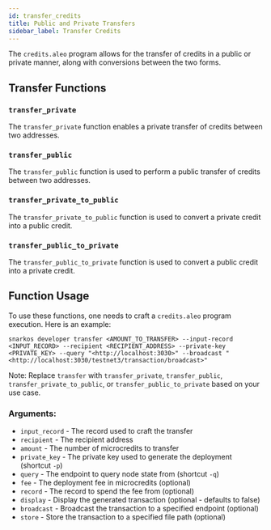 ```yaml
---
id: transfer_credits
title: Public and Private Transfers
sidebar_label: Transfer Credits
---
```


The `credits.aleo` program allows for the transfer of credits in a public or private manner, along with conversions
between the two forms.

## Transfer Functions

### `transfer_private`

The `transfer_private` function enables a private transfer of credits between two addresses.

### `transfer_public`

The `transfer_public` function is used to perform a public transfer of credits between two addresses.

### `transfer_private_to_public`

The `transfer_private_to_public` function is used to convert a private credit into a public credit.
### `transfer_public_to_private`

The `transfer_public_to_private` function is used to convert a public credit into a private credit.

## Function Usage

To use these functions, one needs to craft a `credits.aleo` program execution. Here is an example:

```
snarkos developer transfer <AMOUNT_TO_TRANSFER> --input-record <INPUT_RECORD> --recipient <RECIPIENT_ADDRESS> --private-key <PRIVATE_KEY> --query "<http://localhost:3030>" --broadcast "<http://localhost:3030/testnet3/transaction/broadcast>"
```

Note: Replace `transfer` with `transfer_private`, `transfer_public`, `transfer_private_to_public`,
or `transfer_public_to_private` based on your use case.

### Arguments:

- `input_record` - The record used to craft the transfer
- `recipient` - The recipient address
- `amount` - The number of microcredits to transfer
- `private_key` - The private key used to generate the deployment (shortcut `-p`)
- `query` - The endpoint to query node state from (shortcut `-q`)
- `fee` - The deployment fee in microcredits (optional)
- `record` - The record to spend the fee from (optional)
- `display` - Display the generated transaction (optional - defaults to false)
- `broadcast` - Broadcast the transaction to a specified endpoint (optional)
- `store` - Store the transaction to a specified file path (optional)
